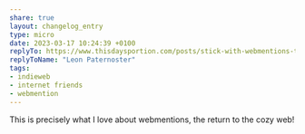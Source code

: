 ```yaml
---
share: true
layout: changelog_entry
type: micro
date: 2023-03-17 10:24:39 +0100
replyTo: https://www.thisdaysportion.com/posts/stick-with-webmentions-to-create-small-networks/
replyToName: "Leon Paternoster"
tags:
- indieweb
- internet friends
- webmention
---
```

This is precisely what I love about webmentions, the return to the cozy web!